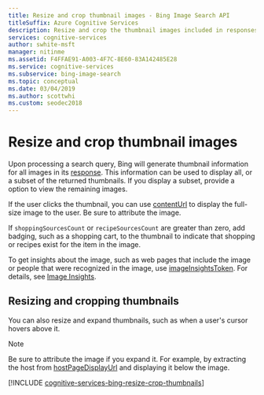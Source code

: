 ```yaml
---
title: Resize and crop thumbnail images - Bing Image Search API
titleSuffix: Azure Cognitive Services
description: Resize and crop the thumbnail images included in responses from the Bing Image Search API.
services: cognitive-services
author: swhite-msft
manager: nitinme
ms.assetid: F4FFAE91-A003-4F7C-8E60-83A142485E28
ms.service: cognitive-services
ms.subservice: bing-image-search
ms.topic: conceptual
ms.date: 03/04/2019
ms.author: scottwhi
ms.custom: seodec2018
---
```


# Resize and crop thumbnail images

Upon processing a search query, Bing will generate thumbnail information for all images in its [response](https://docs.microsoft.com/azure/cognitive-services/bing-image-search/concepts/bing-image-search-get-images#bing-image-search-response-format). This information can be used to display all, or a subset of the returned thumbnails. If you display a subset, provide a option to view the remaining images.


<!-- Removing image until we can replace it with a sanatized version.
![Expanded view of thumbnail image](../bing-web-search/media/cognitive-services-bing-web-api/bing-web-image-thumbnail-expansion.PNG)
-->

If the user clicks the thumbnail, you can use [contentUrl](https://docs.microsoft.com/rest/api/cognitiveservices/bing-images-api-v7-reference#image-contenturl) to display the full-size image to the user. Be sure to attribute the image.

If `shoppingSourcesCount` or `recipeSourcesCount` are greater than zero, add badging, such as a shopping cart, to the thumbnail to indicate that shopping or recipes exist for the item in the image.

<!-- this is a sanitized version but we're removing all images for now until everything is sanitized.
![Shopping sources badge](./media/cognitive-services-bing-images-api/bing-images-shopping-source.PNG)
-->

To get insights about the image, such as web pages that include the image or people that were recognized in the image, use [imageInsightsToken](https://docs.microsoft.com/rest/api/cognitiveservices/bing-images-api-v7-reference#image-imageinsightstoken). For details, see [Image Insights](image-insights.md).

## Resizing and cropping thumbnails

You can also resize and expand thumbnails, such as when a user's cursor hovers above it.
> [!NOTE]
> Be sure to attribute the image if you expand it. For example, by extracting the host from [hostPageDisplayUrl](https://docs.microsoft.com/rest/api/cognitiveservices/bing-images-api-v7-reference#image-hostpagedisplayurl) and displaying it below the image.

[!INCLUDE [cognitive-services-bing-resize-crop-thumbnails](../../../includes/cognitive-services-bing-resize-crop-thumbnails.md)]
